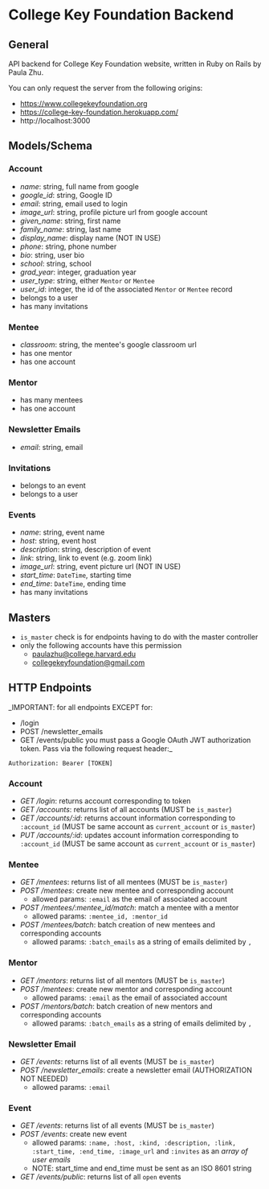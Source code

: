 # College Key Foundation Backend

## General

API backend for College Key Foundation website, written in Ruby on Rails by Paula Zhu.

You can only request the server from the following origins:

- https://www.collegekeyfoundation.org
- https://college-key-foundation.herokuapp.com/
- http://localhost:3000

## Models/Schema

### Account
- _name_: string, full name from google
- _google_id_: string, Google ID
- _email_: string, email used to login
- _image_url_: string, profile picture url from google account
- _given_name_: string, first name
- _family_name_: string, last name
- _display_name_: display name (NOT IN USE)
- _phone_: string, phone number
- _bio_: string, user bio
- _school_: string, school
- _grad_year_: integer, graduation year
- _user_type_: string, either `Mentor` or `Mentee`
- _user_id_: integer, the id of the associated `Mentor` or `Mentee` record
- belongs to a user
- has many invitations

### Mentee
- _classroom_: string, the mentee's google classroom url
- has one mentor
- has one account

### Mentor
- has many mentees
- has one account

### Newsletter Emails
- _email_: string, email

### Invitations
- belongs to an event
- belongs to a user

### Events
- _name_: string, event name
- _host_: string, event host
- _description_: string, description of event
- _link_: string, link to event (e.g. zoom link)
- _image_url_: string, event picture url (NOT IN USE)
- _start_time_: `DateTime`, starting time
- _end_time_: `DateTime`, ending time
- has many invitations


## Masters
- `is_master` check is for endpoints having to do with the master controller
- only the following accounts have this permission
  - paulazhu@college.harvard.edu
  - collegekeyfoundation@gmail.com


## HTTP Endpoints

_IMPORTANT: for all endpoints EXCEPT for:
  - /login
  - POST /newsletter_emails
  - GET /events/public
you must pass a Google OAuth JWT authorization token. Pass via the following request header:_

`Authorization: Bearer [TOKEN]`

### Account
- _GET /login_: returns account corresponding to token
- _GET /accounts_: returns list of all accounts (MUST be `is_master`)
- _GET /accounts/:id_: returns account information corresponding to `:account_id` (MUST be same account as `current_account` or `is_master`)
- _PUT /accounts/:id_: updates account information corresponding to `:account_id` (MUST be same account as `current_account` or `is_master`)

### Mentee
- _GET /mentees_: returns list of all mentees (MUST be `is_master`)
- _POST /mentees_: create new mentee and corresponding account
  - allowed params: `:email` as the email of associated account
- _POST /mentees/:mentee_id/match_: match a mentee with a mentor
  - allowed params: `:mentee_id, :mentor_id`
- _POST /mentees/batch_: batch creation of new mentees and corresponding accounts
  - allowed params: `:batch_emails` as a string of emails delimited by `, `

### Mentor
- _GET /mentors_: returns list of all mentors (MUST be `is_master`)
- _POST /mentees_: create new mentor and corresponding account
  - allowed params: `:email` as the email of associated account
- _POST /mentors/batch_: batch creation of new mentors and corresponding accounts
  - allowed params: `:batch_emails` as a string of emails delimited by `, `

### Newsletter Email
- _GET /events_: returns list of all events (MUST be `is_master`)
- _POST /newsletter_emails_: create a newsletter email (AUTHORIZATION NOT NEEDED)
  - allowed params: `:email`

### Event
- _GET /events_: returns list of all events (MUST be `is_master`)
- _POST /events_: create new event
  - allowed params: `:name, :host, :kind, :description, :link, :start_time, :end_time, :image_url` and `:invites` as an _array of user emails_
  - NOTE: start_time and end_time must be sent as an ISO 8601 string
- _GET /events/public_: returns list of all `open` events

